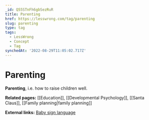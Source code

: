 ```yaml
---
_id: Q55STnFh6gbSezRuR
title: Parenting
href: https://lesswrong.com/tag/parenting
slug: parenting
type: tag
tags:
  - LessWrong
  - Concept
  - Tag
synchedAt: '2022-08-29T11:05:02.717Z'
---
```


# Parenting

**Parenting**, i.e. how to raise children well.

**Related pages:** [[Education]], [[Developmental Psychology]], [[Santa Claus]], [[Family planning|family planning]]

**External links:** [Baby sign language](https://en.wikipedia.org/wiki/Baby_sign_language)
